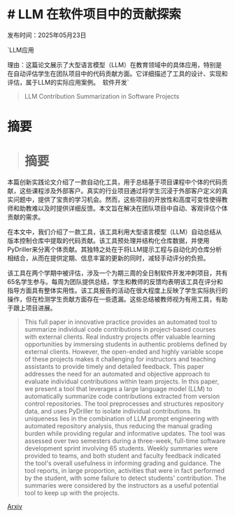 # # LLM 在软件项目中的贡献探索

发布时间：2025年05月23日

`LLM应用

理由：这篇论文展示了大型语言模型（LLM）在教育领域中的具体应用，特别是在自动评估学生在团队项目中的代码贡献方面。它详细描述了工具的设计、实现和评估，属于LLM的实际应用案例。` `软件开发`

> LLM Contribution Summarization in Software Projects

# 摘要

> # 摘要
本篇创新实践论文介绍了一款自动化工具，用于总结基于项目课程中个体的代码贡献，这些课程涉及外部客户。真实的行业项目通过将学生沉浸于外部客户定义的真实问题中，提供了宝贵的学习机会。然而，这些项目的开放性和高度可变性使得教师和助教难以及时提供详细反馈。本文旨在解决在团队项目中自动、客观评估个体贡献的需求。

在本文中，我们介绍了一款工具，该工具利用大型语言模型（LLM）自动总结从版本控制仓库中提取的代码贡献。该工具预处理并结构化仓库数据，并使用PyDriller来分离个体贡献。其独特之处在于将LLM提示工程与自动化的仓库分析相结合，从而在提供定期、信息丰富的更新的同时，减轻手动评分的负担。

该工具在两个学期中被评估，涉及一个为期三周的全日制软件开发冲刺项目，共有65名学生参与。每周为团队提供总结，学生和教师的反馈均表明该工具在评分和指导方面具有整体实用性。该工具报告的活动在很大程度上反映了学生实际执行的操作，但在检测学生贡献方面存在一些遗漏。这些总结被教师视为有用工具，有助于跟上项目进展。

> This full paper in innovative practice provides an automated tool to summarize individual code contributions in project-based courses with external clients. Real industry projects offer valuable learning opportunities by immersing students in authentic problems defined by external clients. However, the open-ended and highly variable scope of these projects makes it challenging for instructors and teaching assistants to provide timely and detailed feedback. This paper addresses the need for an automated and objective approach to evaluate individual contributions within team projects. In this paper, we present a tool that leverages a large language model (LLM) to automatically summarize code contributions extracted from version control repositories. The tool preprocesses and structures repository data, and uses PyDriller to isolate individual contributions. Its uniqueness lies in the combination of LLM prompt engineering with automated repository analysis, thus reducing the manual grading burden while providing regular and informative updates. The tool was assessed over two semesters during a three-week, full-time software development sprint involving 65 students. Weekly summaries were provided to teams, and both student and faculty feedback indicated the tool's overall usefulness in informing grading and guidance. The tool reports, in large proportion, activities that were in fact performed by the student, with some failure to detect students' contribution. The summaries were considered by the instructors as a useful potential tool to keep up with the projects.

[Arxiv](https://arxiv.org/abs/2505.17710)